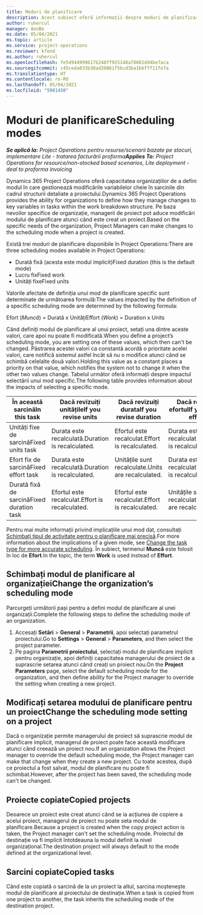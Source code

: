```yaml
---
title: Moduri de planificare
description: Acest subiect oferă informații despre moduri de planificare.
author: ruhercul
manager: AnnBe
ms.date: 05/04/2021
ms.topic: article
ms.service: project-operations
ms.reviewer: kfend
ms.author: ruhercul
ms.openlocfilehash: fe54944999617b248ff925148a78601dd4be7aca
ms.sourcegitcommit: c45ceda833b30ad39861f5bcd3ba1bbfff11fe7a
ms.translationtype: HT
ms.contentlocale: ro-RO
ms.lasthandoff: 05/04/2021
ms.locfileid: "5981450"
---
```

# <a name="scheduling-modes"></a><span data-ttu-id="6bda0-103">Moduri de planificare</span><span class="sxs-lookup"><span data-stu-id="6bda0-103">Scheduling modes</span></span>

<span data-ttu-id="6bda0-104">_**Se aplică la:** Project Operations pentru resurse/scenarii bazate pe stocuri, implementare Lite - tratarea facturării proforma_</span><span class="sxs-lookup"><span data-stu-id="6bda0-104">_**Applies To:** Project Operations for resource/non-stocked based scenarios, Lite deployment - deal to proforma invoicing_</span></span>


<span data-ttu-id="6bda0-105">Dynamics 365 Project Operations oferă capacitatea organizațiilor de a defini modul în care gestionează modificările variabilelor cheie în sarcinile din cadrul structurii detaliate a proiectului.</span><span class="sxs-lookup"><span data-stu-id="6bda0-105">Dynamics 365 Project Operations provides the ability for organizations to define how they manage changes to key variables in tasks within the work breakdown structure.</span></span> <span data-ttu-id="6bda0-106">Pe baza nevoilor specifice de organizație, managerii de proiect pot aduce modificări modului de planificare atunci când este creat un proiect.</span><span class="sxs-lookup"><span data-stu-id="6bda0-106">Based on the specific needs of the organization, Project Managers can make changes to the scheduling mode when a project is created.</span></span>

<span data-ttu-id="6bda0-107">Există trei moduri de planificare disponibile în Project Operations:</span><span class="sxs-lookup"><span data-stu-id="6bda0-107">There are three scheduling modes available in Project Operations:</span></span>

  - <span data-ttu-id="6bda0-108">Durată fixă (acesta este modul implicit)</span><span class="sxs-lookup"><span data-stu-id="6bda0-108">Fixed duration (this is the default mode)</span></span>
  - <span data-ttu-id="6bda0-109">Lucru fix</span><span class="sxs-lookup"><span data-stu-id="6bda0-109">Fixed work</span></span>
  - <span data-ttu-id="6bda0-110">Unități fixe</span><span class="sxs-lookup"><span data-stu-id="6bda0-110">Fixed units</span></span>

<span data-ttu-id="6bda0-111">Valorile afectate de definiția unui mod de planificare specific sunt determinate de următoarea formulă:</span><span class="sxs-lookup"><span data-stu-id="6bda0-111">The values impacted by the definition of a specific scheduling mode are determined by the following formula:</span></span>

  <span data-ttu-id="6bda0-112">Efort (*Muncă*) = Durată x Unități</span><span class="sxs-lookup"><span data-stu-id="6bda0-112">Effort (*Work*) = Duration x Units</span></span>

<span data-ttu-id="6bda0-113">Când definiți modul de planificare al unui proiect, setați una dintre aceste valori, care apoi nu poate fi modificată.</span><span class="sxs-lookup"><span data-stu-id="6bda0-113">When you define a project’s scheduling mode, you are setting one of these values, which then can't be changed.</span></span> <span data-ttu-id="6bda0-114">Păstrarea acestei valori ca constantă acordă o prioritate acelei valori, care notifică sistemul astfel încât să nu o modifice atunci când se schimbă celelalte două valori.</span><span class="sxs-lookup"><span data-stu-id="6bda0-114">Holding this value as a constant places a priority on that value, which notifies the system not to change it when the other two values change.</span></span> <span data-ttu-id="6bda0-115">Tabelul următor oferă informații despre impactul selectării unui mod specific.</span><span class="sxs-lookup"><span data-stu-id="6bda0-115">The following table provides information about the impacts of selecting a specific mode.</span></span>

| <span data-ttu-id="6bda0-116">**În această sarcină**</span><span class="sxs-lookup"><span data-stu-id="6bda0-116">**In this task**</span></span>             | <span data-ttu-id="6bda0-117">**Dacă revizuiți unitățile**</span><span class="sxs-lookup"><span data-stu-id="6bda0-117">**If you revise units**</span></span>   | <span data-ttu-id="6bda0-118">**Dacă revizuiți durata**</span><span class="sxs-lookup"><span data-stu-id="6bda0-118">**If you revise duration**</span></span> | <span data-ttu-id="6bda0-119">**Dacă revizuiți efortul**</span><span class="sxs-lookup"><span data-stu-id="6bda0-119">**If you revise effort**</span></span>  |
|----------------------|---------------------------|----------------------------|---------------------------|
| <span data-ttu-id="6bda0-120">Unități fixe de sarcină</span><span class="sxs-lookup"><span data-stu-id="6bda0-120">Fixed units task</span></span>     | <span data-ttu-id="6bda0-121">Durata este recalculată.</span><span class="sxs-lookup"><span data-stu-id="6bda0-121">Duration is recalculated.</span></span> | <span data-ttu-id="6bda0-122">Efortul este recalculat.</span><span class="sxs-lookup"><span data-stu-id="6bda0-122">Effort is recalculated.</span></span>    | <span data-ttu-id="6bda0-123">Durata este recalculată.</span><span class="sxs-lookup"><span data-stu-id="6bda0-123">Duration is recalculated.</span></span> |
| <span data-ttu-id="6bda0-124">Efort fix de sarcină</span><span class="sxs-lookup"><span data-stu-id="6bda0-124">Fixed effort task</span></span>    | <span data-ttu-id="6bda0-125">Durata este recalculată.</span><span class="sxs-lookup"><span data-stu-id="6bda0-125">Duration is recalculated.</span></span> | <span data-ttu-id="6bda0-126">Unitățile sunt recalculate.</span><span class="sxs-lookup"><span data-stu-id="6bda0-126">Units are recalculated.</span></span>    | <span data-ttu-id="6bda0-127">Durata este recalculată.</span><span class="sxs-lookup"><span data-stu-id="6bda0-127">Duration is recalculated.</span></span> |
| <span data-ttu-id="6bda0-128">Durată fixă de sarcină</span><span class="sxs-lookup"><span data-stu-id="6bda0-128">Fixed duration task</span></span>  | <span data-ttu-id="6bda0-129">Efortul este recalculat.</span><span class="sxs-lookup"><span data-stu-id="6bda0-129">Effort is recalculated.</span></span>   | <span data-ttu-id="6bda0-130">Efortul este recalculat.</span><span class="sxs-lookup"><span data-stu-id="6bda0-130">Effort is recalculated.</span></span>    | <span data-ttu-id="6bda0-131">Unitățile sunt recalculate.</span><span class="sxs-lookup"><span data-stu-id="6bda0-131">Units are recalculated.</span></span>   |

<span data-ttu-id="6bda0-132">Pentru mai multe informații privind implicațiile unui mod dat, consultați [Schimbați tipul de activitate pentru o planificare mai precisă](https://support.microsoft.com/en-us/office/change-the-task-type-for-more-accurate-scheduling-b0b969ad-45bc-4e9e-8967-435587548a72).</span><span class="sxs-lookup"><span data-stu-id="6bda0-132">For more information about the implications of a given mode, see [Change the task type for more accurate scheduling](https://support.microsoft.com/en-us/office/change-the-task-type-for-more-accurate-scheduling-b0b969ad-45bc-4e9e-8967-435587548a72).</span></span> <span data-ttu-id="6bda0-133">În subiect, termenul **Muncă** este folosit în loc de **Efort**.</span><span class="sxs-lookup"><span data-stu-id="6bda0-133">In the topic, the term **Work** is used instead of **Effort**.</span></span>

## <a name="change-the-organizations-scheduling-mode"></a><span data-ttu-id="6bda0-134">Schimbați modul de planificare al organizației</span><span class="sxs-lookup"><span data-stu-id="6bda0-134">Change the organization’s scheduling mode</span></span>

<span data-ttu-id="6bda0-135">Parcurgeți următorii pași pentru a defini modul de planificare al unei organizații.</span><span class="sxs-lookup"><span data-stu-id="6bda0-135">Complete the following steps to define the scheduling mode of an organization.</span></span>

1. <span data-ttu-id="6bda0-136">Accesați **Setări** \> **General** \> **Parametrii**, apoi selectați parametrul proiectului.</span><span class="sxs-lookup"><span data-stu-id="6bda0-136">Go to **Settings** \> **General** \> **Parameters**, and then select the project parameter.</span></span> 
2. <span data-ttu-id="6bda0-137">Pe pagina **Parametrii proiectului**, selectați modul de planificare implicit pentru organizație, apoi definiți capacitatea managerului de proiect de a suprascrie setarea atunci când creați un proiect nou.</span><span class="sxs-lookup"><span data-stu-id="6bda0-137">On the **Project Parameters** page, select the default scheduling mode for the organization, and then define ability for the Project manager to override the setting when creating a new project.</span></span>

## <a name="change-the-scheduling-mode-setting-on-a-project"></a><span data-ttu-id="6bda0-138">Modificați setarea modului de planificare pentru un proiect</span><span class="sxs-lookup"><span data-stu-id="6bda0-138">Change the scheduling mode setting on a project</span></span>

<span data-ttu-id="6bda0-139">Dacă o organizație permite managerului de proiect să suprascrie modul de planificare implicit, managerul de proiect poate face această modificare atunci când creează un proiect nou.</span><span class="sxs-lookup"><span data-stu-id="6bda0-139">If an organization allows the Project manager to override the default scheduling mode, the Project manager can make that change when they create a new project.</span></span> <span data-ttu-id="6bda0-140">Cu toate acestea, după ce proiectul a fost salvat, modul de planificare nu poate fi schimbat.</span><span class="sxs-lookup"><span data-stu-id="6bda0-140">However, after the project has been saved, the scheduling mode can't be changed.</span></span>

## <a name="copied-projects"></a><span data-ttu-id="6bda0-141">Proiecte copiate</span><span class="sxs-lookup"><span data-stu-id="6bda0-141">Copied projects</span></span>

<span data-ttu-id="6bda0-142">Deoarece un proiect este creat atunci când se ia acțiunea de copiere a acelui proiect, managerul de proiect nu poate seta modul de planificare.</span><span class="sxs-lookup"><span data-stu-id="6bda0-142">Because a project is created when the copy project action is taken, the Project manager can't set the scheduling mode.</span></span> <span data-ttu-id="6bda0-143">Proiectul de destinație va fi implicit întotdeauna la modul definit la nivel organizațional.</span><span class="sxs-lookup"><span data-stu-id="6bda0-143">The destination project will always default to the mode defined at the organizational level.</span></span>

## <a name="copied-tasks"></a><span data-ttu-id="6bda0-144">Sarcini copiate</span><span class="sxs-lookup"><span data-stu-id="6bda0-144">Copied tasks</span></span>

<span data-ttu-id="6bda0-145">Când este copiată o sarcină de la un proiect la altul, sarcina moștenește modul de planificare al proiectului de destinație.</span><span class="sxs-lookup"><span data-stu-id="6bda0-145">When a task is copied from one project to another, the task inherits the scheduling mode of the destination project.</span></span>
